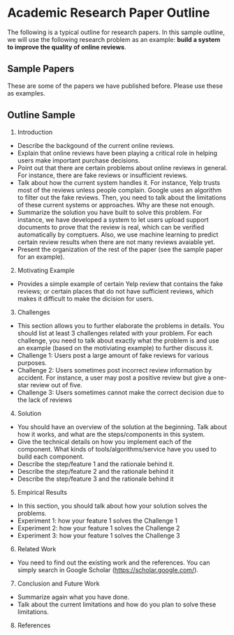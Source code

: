 # Academic Research Paper Outline
The following is a typical outline for research papers. In this sample outline, we will use the following research problem as an example: **build a system to improve the quality of online reviews**.

## Sample Papers
These are some of the papers we have published before. Please use these as examples.

## Outline Sample

1. Introduction
- Describe the backgound of the current online reviews. 
- Explain that online reviews have been playing a critical role in helping users make important purchase decisions.
- Point out that there are certain problems about online reviews in general. For instance, there are fake reviews or insufficient reviews.
- Talk about how the current system handles it. For instance, Yelp trusts most of the reviews unless people complain. Google uses an algorithm to filter out the fake reviews. Then, you need to talk about the limitations of these current systems or approaches. Why are these not enough.
- Summarize the solution you have built to solve this problem. For instance, we have developed a system to let users upload support documents to prove that the review is real, which can be verified automatically by comptuers. Also, we use machine learning to predict certain review results when there are not many reviews avaiable yet.
- Present the organization of the rest of the paper (see the sample paper for an example).

2. Motivating Example 
- Provides a simple example of certain Yelp review that contains the fake reviews; or certain places that do not have sufficient reviews, which makes it difficult to make the dicision for users.

3. Challenges
- This section allows you to further elaborate the problems in details. You should list at least 3 challenges related with your problem. For each challenge, you need to talk about exactly what the problem is and use an example (based on the motiviating example) to further discuss it.
- Challenge 1: Users post a large amount of fake reviews for various purposes.
- Challenge 2: Users sometimes post incorrect review information by accident. For instance, a user may post a positive review but give a one-star review out of five.
- Challenge 3: Users sometimes cannot make the correct decision due to the lack of reviews 

4. Solution
- You should have an overview of the solution at the beginning. Talk about how it works, and what are the steps/components in this system.
- Give the technical details on how you implement each of the component. What kinds of tools/algorithms/service have you used to build each component. 
- Describe the step/feature 1 and the rationale behind it. 
- Describe the step/feature 2 and the rationale behind it
- Describe the step/feature 3 and the rationale behind it

5. Empirical Results
- In this section, you should talk about how your solution solves the problems.
- Experiment 1: how your feature 1 solves the Challenge 1
- Experiment 2: how your feature 1 solves the Challenge 2
- Experiment 3: how your feature 1 solves the Challenge 3

6. Related Work
- You need to find out the existing work and the references. You can simply search in Google Scholar (https://scholar.google.com/).

7. Conclusion and Future Work
- Summarize again what you have done.
- Talk about the current limitations and how do you plan to solve these limitations.

8. References
